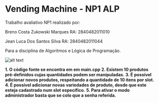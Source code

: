 # Vending Machine - NP1 ALP
Trabalho avaliativo NP1 realizado por: 

Breno Costa Zukowski Marques RA: 2840482011010

Jean Luca Dos Santos Silva RA: 2840482011044

Para a disciplina de Algoritmos e Lógica de Programação.

![alt text](https://sc01.alicdn.com/kf/UT8WWkgXZFaXXagOFbXt/205728887/UT8WWkgXZFaXXagOFbXt.jpg_.webp)


**1. O código fonte se encontra em em main.cpp**
**2. Existem 10 produtos pré-definidos cujas quantidades podem ser manipuladas.**
**3. É possível adicionar novos produtos, respeitando a quantidade de 10 itens por slot.**
**4. É possível adicionar novas variedades de produto, desde que este esteja cadastrado num slot específico.**
**5. Para ativar o modo administrador basta que se colo que a senha referida.**

